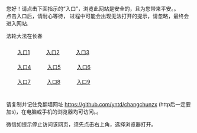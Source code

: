 您好！请点击下面指示的“入口”，浏览此网站是安全的，且为您带来平安。。 <br/>
点击入口后，请耐心等待， 过程中可能会出现无法打开的提示，请忽略，最终会进入网站. </br>

法轮大法在长春<br/>
<div style="padding:10px"><a style="margin:20px" target="_blank" href="https://diz43rkxoxskr.cloudfront.net/2Qpsp?ramgxhg" id="ccLink1" rel="nofollow">入口1</a> <a target="_blank" style="margin:20px" href="https://d3a42ngnqke20j.cloudfront.net/2Qpsp?iprie" id="ccLink2" rel="nofollow">入口2</a> <a style="margin:20px" target="_blank" href="https://d3il8ywk07tla5.cloudfront.net/2Qpsp?qeeist" id="ccLink3" rel="nofollow">入口3</a></div>

<div style="padding:10px" ><a style="margin:20px" target="_blank" href="https://diz43rkxoxskr.cloudfront.net/2Qpsp?ramgxhg" id="ccLink4" rel="nofollow">入口4</a> <a style="margin:20px" href="https://d3a42ngnqke20j.cloudfront.net/2Qpsp?iprie" target="_blank" id="ccLink5" rel="nofollow">入口5</a> <a style="margin:20px" href="https://d3il8ywk07tla5.cloudfront.net/2Qpsp?qeeist" target="_blank" id="ccLink6" rel="nofollow">入口6</a></div>

<div style="padding:10px"><a style="margin:20px" target="_blank" href="https://diz43rkxoxskr.cloudfront.net/2Qpsp?ramgxhg" id="ccLink7" rel="nofollow">入口7</a> <a style="margin:20px" href="https://d3a42ngnqke20j.cloudfront.net/2Qpsp?iprie" target="_blank" id="ccLink8" rel="nofollow">入口8</a> <a style="margin:20px" target="_blank" href="https://d3il8ywk07tla5.cloudfront.net/2Qpsp?qeeist" id="ccLink9" rel="nofollow">入口9</a></div>

<br/>



请复制并记住免翻墙网址 https://github.com/yntd/changchunzx (http后一定要加s)，在电脑或手机的浏览器均可访问。。<br/>

微信如提示停止访问该网页，须先点击右上角，选择浏览器打开。
